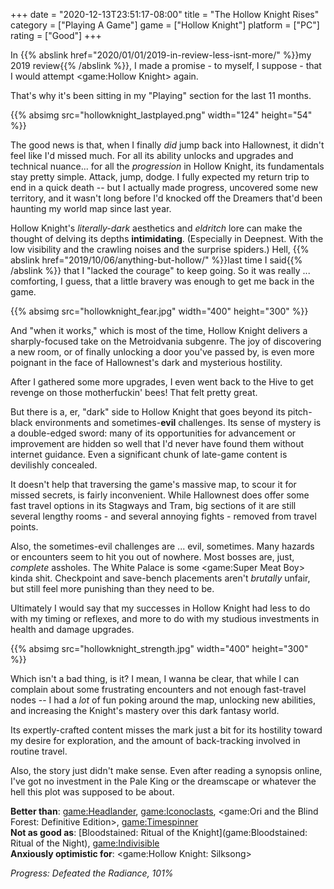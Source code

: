 +++
date = "2020-12-13T23:51:17-08:00"
title = "The Hollow Knight Rises"
category = ["Playing A Game"]
game = ["Hollow Knight"]
platform = ["PC"]
rating = ["Good"]
+++

In {{% abslink href="2020/01/01/2019-in-review-less-isnt-more/" %}}my 2019 review{{% /abslink %}}, I made a promise - to myself, I suppose - that I would attempt <game:Hollow Knight> again.

That's why it's been sitting in my "Playing" section for the last 11 months.

{{% absimg src="hollowknight_lastplayed.png" width="124" height="54" %}}

The good news is that, when I finally <i>did</i> jump back into Hallownest, it didn't feel like I'd missed much.  For all its ability unlocks and upgrades and technical nuance... for all the <i>progression</i> in Hollow Knight, its fundamentals stay pretty simple.  Attack, jump, dodge.  I fully expected my return trip to end in a quick death -- but I actually made progress, uncovered some new territory, and it wasn't long before I'd knocked off the Dreamers that'd been haunting my world map since last year.

Hollow Knight's <i>literally-dark</i> aesthetics and <i>eldritch</i> lore can make the thought of delving its depths <b>intimidating</b>.  (Especially in Deepnest.  With the low visibility and the crawling noises and the surprise spiders.)  Hell, {{% abslink href="2019/10/06/anything-but-hollow/" %}}last time I said{{% /abslink %}} that I "lacked the courage" to keep going.  So it was really ... comforting, I guess, that a little bravery was enough to get me back in the game.

{{% absimg src="hollowknight_fear.jpg" width="400" height="300" %}}

And "when it works," which is most of the time, Hollow Knight delivers a sharply-focused take on the Metroidvania subgenre.  The joy of discovering a new room, or of finally unlocking a door you've passed by, is even more poignant in the face of Hallownest's dark and mysterious hostility.

After I gathered some more upgrades, I even went back to the Hive to get revenge on those motherfuckin' bees!  That felt pretty great.

But there is a, er, "dark" side to Hollow Knight that goes beyond its pitch-black environments and sometimes-<b>evil</b> challenges.  Its sense of mystery is a double-edged sword: many of its opportunities for advancement or improvement are hidden so well that I'd never have found them without internet guidance.  Even a significant chunk of late-game content is devilishly concealed.

It doesn't help that traversing the game's massive map, to scour it for missed secrets, is fairly inconvenient.  While Hallownest does offer some fast travel options in its Stagways and Tram, big sections of it are still several lengthy rooms - and several annoying fights - removed from travel points.

Also, the sometimes-evil challenges are ... evil, sometimes.  Many hazards or encounters seem to hit you out of nowhere.  Most bosses are, just, <i>complete</i> assholes.  The White Palace is some <game:Super Meat Boy> kinda shit.  Checkpoint and save-bench placements aren't <i>brutally</i> unfair, but still feel more punishing than they need to be.

Ultimately I would say that my successes in Hollow Knight had less to do with my timing or reflexes, and more to do with my studious investments in health and damage upgrades.

{{% absimg src="hollowknight_strength.jpg" width="400" height="300" %}}

Which isn't a bad thing, is it?  I mean, I wanna be clear, that while I can complain about some frustrating encounters and not enough fast-travel nodes -- I had a <i>lot</i> of fun poking around the map, unlocking new abilities, and increasing the Knight's mastery over this dark fantasy world.

Its expertly-crafted content misses the mark just a bit for its hostility toward my desire for exploration, and the amount of back-tracking involved in routine travel.

Also, the story just didn't make sense.  Even after reading a synopsis online, I've got no investment in the Pale King or the dreamscape or whatever the hell this plot was supposed to be about.

<b>Better than</b>: <game:Headlander>, <game:Iconoclasts>, <game:Ori and the Blind Forest: Definitive Edition>, <game:Timespinner>  
<b>Not as good as</b>: [Bloodstained: Ritual of the Knight](game:Bloodstained: Ritual of the Night), <game:Indivisible>  
<b>Anxiously optimistic for</b>: <game:Hollow Knight: Silksong>

<i>Progress: Defeated the Radiance, 101%</i>
